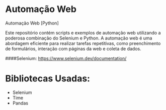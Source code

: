 # Automação Web
 Automação Web [Python]

Este repositório contém scripts e exemplos de automação web utilizando a poderosa combinação do Selenium e Python. A automação web é uma abordagem eficiente para realizar tarefas repetitivas, como preenchimento de formulários, interação com páginas da web e coleta de dados.

####Selenium:
https://www.selenium.dev/documentation/
# Bibliotecas Usadas:
- Selenium
- Time
- Pandas

